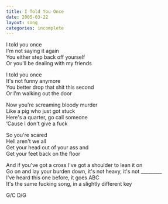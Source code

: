 ```yaml
---
title: I Told You Once
date: 2005-03-22
layout: song
categories: incomplete
---
```

I told you once  
I'm not saying it again  
You either step back off yourself  
Or you'll be dealing with my friends

I told you once  
It's not funny anymore  
You better drop that shit this second  
Or I'm walking out the door

Now you're screaming bloody murder  
Like a pig who just got stuck  
Here's a quarter, go call someone  
‘Cause I don't give a fuck

So you're scared  
Hell aren't we all  
Get your head out of your ass and  
Get your feet back on the floor

And if you've got a cross I've got a shoulder to lean it on  
Go on and lay your burden down, it's not heavy, it's not _________  
I've heard this one before, it goes ABC  
It's the same fucking song, in a slightly different key

<div class="chords">
G/C  
D/G  
</div>
